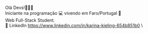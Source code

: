 Olá Devs!👩‍💻✨
\
Iniciante na programação 💻 vivendo em Faro/Portugal 📌
\
Web Full-Stack Student.
\
💬 LinkedIn https://www.linkedin.com/in/karina-kieling-654b851b0
\

